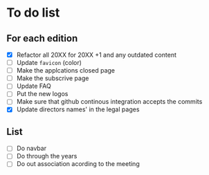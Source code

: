 # To do list

## For each edition

- [x] Refactor all 20XX for 20XX +1 and any outdated content
- [ ] Update `favicon` (color)
- [ ] Make the applcations closed page
- [ ] Make the subscrive page
- [ ] Update FAQ
- [ ] Put the new logos
- [ ] Make sure that github continous integration accepts the commits
- [x] Update directors names' in the legal pages

## List

- [ ] Do navbar
- [ ] Do through the years
- [ ] Do out association acording to the meeting
